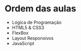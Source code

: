 # Ordem das aulas

- Lógica de Programação
- HTML5 & CSS3
- FlexBox
- Layout Responsivos
- JavaScript

